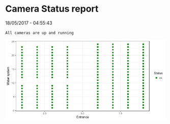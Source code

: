 Camera Status report
================
18/05/2017 - 04:55:43

    All cameras are up and running

![](camreport_files/figure-markdown_github/unnamed-chunk-2-1.png)
